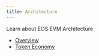 ```yaml
---
title: Architecture
---
```


Learn about EOS EVM Architecture

- [Overview](./10_architecture.md)
- [Token Economy](./20_token-economy.md)
